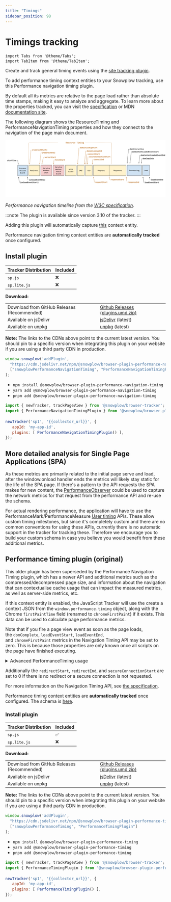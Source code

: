 ```yaml
---
title: "Timings"
sidebar_position: 98
---
```


# Timings tracking

```mdx-code-block
import Tabs from '@theme/Tabs';
import TabItem from '@theme/TabItem';
```

Create and track general timing events using the [site tracking plugin](/docs/collecting-data/collecting-from-own-applications/javascript-trackers/web-tracker/tracking-events/timings/generic/index.md).

To add performance timing context entities to your Snowplow tracking, use this Performance navigation timing plugin. 

By default all its metrics are relative to the page load rather than absolute time stamps, making it easy to analyze and aggregate. To learn more about the properties tracked, you can visit the [specification](https://www.w3.org/TR/navigation-timing-2/) or MDN [documentation site](https://developer.mozilla.org/en-US/docs/Web/API/PerformanceNavigationTiming).

The following diagram shows the ResourceTiming and PerformanceNavigationTiming properties and how they connect to the navigation of the page main document.

![performance navigation timeline](./images/performance_navigation_timeline.png)

_Performance navigation timeline from the [W3C specification](https://www.w3.org/TR/navigation-timing-2/)._

:::note
The plugin is available since version 3.10 of the tracker.
:::

Adding this plugin will automatically capture [this](https://github.com/snowplow/iglu-central/blob/master/schemas/org.w3/PerformanceNavigationTiming/jsonschema/1-0-0) context entity.

Performance navigation timing context entities are **automatically tracked** once configured.

## Install plugin

<Tabs groupId="platform" queryString>
  <TabItem value="js" label="JavaScript (tag)" default>

| Tracker Distribution | Included |
|----------------------|----------|
| `sp.js`              | ❌        |
| `sp.lite.js`         | ❌        |

**Download:**

<table class="has-fixed-layout"><tbody><tr><td>Download from GitHub Releases (Recommended)</td><td><a href="https://github.com/snowplow/snowplow-javascript-tracker/releases" target="_blank" rel="noreferrer noopener">Github Releases (plugins.umd.zip)</a></td></tr><tr><td>Available on jsDelivr</td><td><a href="https://cdn.jsdelivr.net/npm/@snowplow/browser-plugin-performance-navigation-timing@latest/dist/index.umd.min.js" target="_blank" rel="noreferrer noopener">jsDelivr</a> (latest)</td></tr><tr><td>Available on unpkg</td><td><a href="https://unpkg.com/@snowplow/browser-plugin-performance-navigation-timing@latest/dist/index.umd.min.js" target="_blank" rel="noreferrer noopener">unpkg</a> (latest)</td></tr></tbody></table>

**Note:** The links to the CDNs above point to the current latest version. You should pin to a specific version when integrating this plugin on your website if you are using a third party CDN in production.

```javascript
window.snowplow('addPlugin', 
  "https://cdn.jsdelivr.net/npm/@snowplow/browser-plugin-performance-navigation-timing@latest/dist/index.umd.min.js",
  ["snowplowPerformanceNavigationTiming", "PerformanceNavigationTimingPlugin"]
);
```

  </TabItem>
  <TabItem value="browser" label="Browser (npm)">

- `npm install @snowplow/browser-plugin-performance-navigation-timing`
- `yarn add @snowplow/browser-plugin-performance-navigation-timing`
- `pnpm add @snowplow/browser-plugin-performance-navigation-timing`

```javascript
import { newTracker, trackPageView } from '@snowplow/browser-tracker';
import { PerformanceNavigationTimingPlugin } from '@snowplow/browser-plugin-performance-navigation-timing';

newTracker('sp1', '{{collector_url}}', { 
   appId: 'my-app-id', 
   plugins: [ PerformanceNavigationTimingPlugin() ],
});
```

  </TabItem>
</Tabs>

## More detailed analysis for Single Page Applications (SPA)

As these metrics are primarily related to the initial page serve and load, after the window.onload handler ends the metrics will likely stay static for the life of the SPA page. If there's a pattern to the API requests the SPA makes for new content, the [PerformanceObserver](https://developer.mozilla.org/en-US/docs/Web/API/PerformanceObserver) could be used to capture the network metrics for that request from the performance API and re-use the schema. 

For actual rendering performance, the application will have to use the PerformanceMark/PerformanceMeasure [User timing](https://developer.mozilla.org/en-US/docs/Web/API/Performance_API/User_timing) APIs. These allow custom timing milestones, but since it's completely custom and there are no common conventions for using these APIs, currently there is no automatic support in the tracker for tracking these. Therefore we encourage you to build your custom schema in case you believe you would benefit from these additional metrics.

## Performance timing plugin (original)

This older plugin has been superseded by the Performance Navigation Timing plugin, which has a newer API and additional metrics such as the compressed/decompressed page size, and information about the navigation that can contextualise cache usage that can impact the measured metrics, as well as server-side metrics, etc.

If this context entity is enabled, the JavaScript Tracker will use the create a context JSON from the `window.performance.timing` object, along with the Chrome `firstPaintTime` field (renamed to `chromeFirstPaint`) if it exists. This data can be used to calculate page performance metrics.

Note that if you fire a page view event as soon as the page loads, the `domComplete`, `loadEventStart`, `loadEventEnd`, and `chromeFirstPaint` metrics in the Navigation Timing API may be set to zero. This is because those properties are only known once all scripts on the page have finished executing.

<details>
  <summary>Advanced PerformanceTiming usage</summary>
  The `domComplete`, `loadEventStart`, and `loadEventEnd` metrics in the NavigationTiming API are set to 0 until after every script on the page has finished executing, including sp.js. This means that the corresponding fields in the PerformanceTiming reported by the tracker will be 0.

  To get around this limitation, you can wrap all Snowplow code in a `setTimeout` call:

  ```javascript
  setTimeout(function () {

  // Load Snowplow and call tracking methods here

  }, 0);
  ```

  This delays its execution until after those NavigationTiming fields are set.

</details>

Additionally the `redirectStart`, `redirectEnd`, and `secureConnectionStart` are set to 0 if there is no redirect or a secure connection is not requested.

For more information on the Navigation Timing API, see [the specification](http://www.w3.org/TR/2012/REC-navigation-timing-20121217/#sec-window.performance-attribute).

Performance timing context entities are **automatically tracked** once configured. The schema is [here](https://github.com/snowplow/iglu-central/blob/master/schemas/org.w3/PerformanceTiming/jsonschema/1-0-0).

### Install plugin

<Tabs groupId="platform" queryString>
  <TabItem value="js" label="JavaScript (tag)" default>

| Tracker Distribution | Included |
|----------------------|----------|
| `sp.js`              | ✅        |
| `sp.lite.js`         | ❌        |

**Download:**

<table class="has-fixed-layout"><tbody><tr><td>Download from GitHub Releases (Recommended)</td><td><a href="https://github.com/snowplow/snowplow-javascript-tracker/releases" target="_blank" rel="noreferrer noopener">Github Releases (plugins.umd.zip)</a></td></tr><tr><td>Available on jsDelivr</td><td><a href="https://cdn.jsdelivr.net/npm/@snowplow/browser-plugin-performance-timing@latest/dist/index.umd.min.js" target="_blank" rel="noreferrer noopener">jsDelivr</a> (latest)</td></tr><tr><td>Available on unpkg</td><td><a href="https://unpkg.com/@snowplow/browser-plugin-performance-timing@latest/dist/index.umd.min.js" target="_blank" rel="noreferrer noopener">unpkg</a> (latest)</td></tr></tbody></table>

**Note:** The links to the CDNs above point to the current latest version. You should pin to a specific version when integrating this plugin on your website if you are using a third party CDN in production.

```javascript
window.snowplow('addPlugin', 
  "https://cdn.jsdelivr.net/npm/@snowplow/browser-plugin-performance-timing@latest/dist/index.umd.min.js",
  ["snowplowPerformanceTiming", "PerformanceTimingPlugin"]
);
```

  </TabItem>
  <TabItem value="browser" label="Browser (npm)">

- `npm install @snowplow/browser-plugin-performance-timing`
- `yarn add @snowplow/browser-plugin-performance-timing`
- `pnpm add @snowplow/browser-plugin-performance-timing`

```javascript
import { newTracker, trackPageView } from '@snowplow/browser-tracker';
import { PerformanceTimingPlugin } from '@snowplow/browser-plugin-performance-timing';

newTracker('sp1', '{{collector_url}}', { 
   appId: 'my-app-id', 
   plugins: [ PerformanceTimingPlugin() ],
});
```

  </TabItem>
</Tabs>
